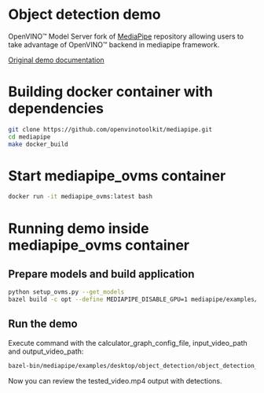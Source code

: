 # Object detection demo

OpenVINO&trade; Model Server fork of [MediaPipe](https://google.github.io/mediapipe/) repository allowing users to take advantage of OpenVINO&trade; backend in mediapipe framework.

[Original demo documentation](https://google.github.io/mediapipe/solutions/object_detection)

# Building docker container with dependencies
```bash
git clone https://github.com/openvinotoolkit/mediapipe.git
cd mediapipe
make docker_build
```

# Start mediapipe_ovms container
```bash
docker run -it mediapipe_ovms:latest bash
```

# Running demo inside mediapipe_ovms container

## Prepare models and build application
```bash
python setup_ovms.py --get_models
bazel build -c opt --define MEDIAPIPE_DISABLE_GPU=1 mediapipe/examples/desktop/object_detection:object_detection_ovms
```

## Run the demo
Execute command with the calculator_graph_config_file, input_video_path and output_video_path:
```bash
bazel-bin/mediapipe/examples/desktop/object_detection/object_detection_ovms --calculator_graph_config_file mediapipe/graphs/object_detection/object_detection_desktop_ovms_graph.pbtxt --input_video_path=/mediapipe/mediapipe/examples/desktop/object_detection/test_video.mp4 --output_video_path=/mediapipe/tested_video.mp4

```

Now you can review the tested_video.mp4 output with detections.